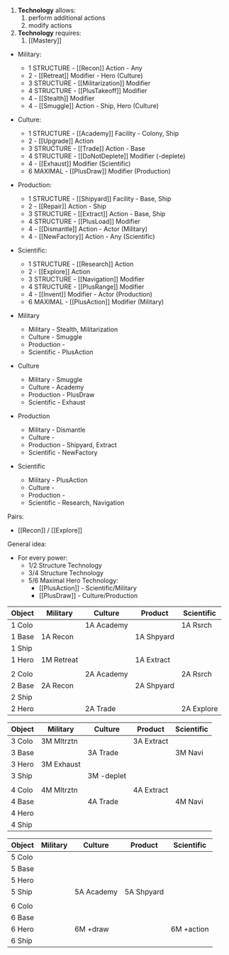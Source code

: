 1. **Technology** allows:
    1. perform additional actions
    2. modify actions
2. **Technology** requires:
    1. [[Mastery]]

- Military:
    - 1 STRUCTURE - [[Recon]] Action - Any
    - 2           - [[Retreat]] Modifier - Hero (Culture)
    - 3 STRUCTURE - [[Militarization]] Modifier
    - 4 STRUCTURE - [[PlusTakeoff]] Modifier
    - 4           - [[Stealth]] Modifier
    - 4           - [[Smuggle]] Action - Ship, Hero (Culture)
- Culture:
    - 1 STRUCTURE - [[Academy]] Facility - Colony, Ship
    - 2           - [[Upgrade]] Action
    - 3 STRUCTURE - [[Trade]] Action - Base
    - 4 STRUCTURE - [[DoNotDeplete]] Modifier (-deplete)
    - 4           - [[Exhaust]] Modifier (Scientific)
    - 6 MAXIMAL   - [[PlusDraw]] Modifier (Production)
- Production:
    - 1 STRUCTURE - [[Shipyard]] Facility - Base, Ship
    - 2           - [[Repair]] Action - Ship
    - 3 STRUCTURE - [[Extract]] Action - Base, Ship
    - 4 STRUCTURE - [[PlusLoad]] Modifier
    - 4           - [[Dismantle]] Action - Actor (Military)
    - 4           - [[NewFactory]] Action - Any (Scientific)
- Scientific:
    - 1 STRUCTURE - [[Research]] Action
    - 2           - [[Explore]] Action
    - 3 STRUCTURE - [[Navigation]] Modifier
    - 4 STRUCTURE - [[PlusRange]] Modifier
    - 4           - [[Invent]] Modifier - Actor (Production)
    - 6 MAXIMAL   - [[PlusAction]] Modifier (Military)

- Military
    - Military      - Stealth, Militarization
    - Culture       - Smuggle
    - Production    -
    - Scientific    - PlusAction
- Culture
    - Military      - Smuggle
    - Culture       - Academy
    - Production    - PlusDraw
    - Scientific    - Exhaust
- Production
    - Military      - Dismantle
    - Culture       -
    - Production    - Shipyard, Extract
    - Scientific    - NewFactory
- Scientific
    - Military      - PlusAction
    - Culture       -
    - Production    -
    - Scientific    - Research, Navigation

Pairs:
- [[Recon]] / [[Explore]]

General idea:
- For every power:
    - 1/2 Structure Technology
    - 3/4 Structure Technology
    - 5/6 Maximal Hero Technology:
        - [[PlusAction]] - Scientific/Military
        - [[PlusDraw]] - Culture/Production

|Object| Military | Culture  | Product  |Scientific|
|------|----------|----------|----------|----------|
|1 Colo|          |1A Academy|          |1A Rsrch  |
|1 Base|1A Recon  |          |1A Shpyard|          |
|1 Ship|          |          |          |          |
|1 Hero|1M Retreat|          |1A Extract|          |
|      |          |          |          |          |
|2 Colo|          |2A Academy|          |2A Rsrch  |
|2 Base|2A Recon  |          |2A Shpyard|          |
|2 Ship|          |          |          |          |
|2 Hero|          |2A Trade  |          |2A Explore|

|Object| Military | Culture  | Product  |Scientific|
|------|----------|----------|----------|----------|
|3 Colo|3M Mltrztn|          |3A Extract|          |
|3 Base|          |3A Trade  |          |3M Navi   |
|3 Hero|3M Exhaust|          |          |          |
|3 Ship|          |3M -deplet|          |          |
|      |          |          |          |          |
|4 Colo|4M Mltrztn|          |4A Extract|          |
|4 Base|          |4A Trade  |          |4M Navi   |
|4 Hero|          |          |          |          |
|4 Ship|          |          |          |          |

|Object| Military | Culture  | Product  |Scientific|
|------|----------|----------|----------|----------|
|5 Colo|          |          |          |          |
|5 Base|          |          |          |          |
|5 Hero|          |          |          |          |
|5 Ship|          |5A Academy|5A Shpyard|          |
|      |          |          |          |          |
|6 Colo|          |          |          |          |
|6 Base|          |          |          |          |
|6 Hero|          |6M +draw  |          |6M +action|
|6 Ship|          |          |          |          |
